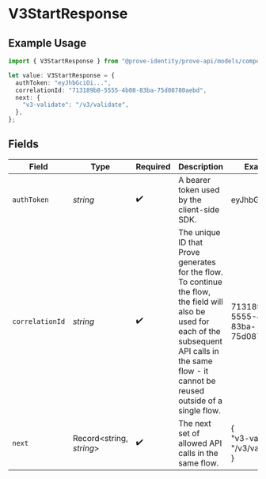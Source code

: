 # V3StartResponse

## Example Usage

```typescript
import { V3StartResponse } from "@prove-identity/prove-api/models/components";

let value: V3StartResponse = {
  authToken: "eyJhbGciOi...",
  correlationId: "713189b8-5555-4b08-83ba-75d08780aebd",
  next: {
    "v3-validate": "/v3/validate",
  },
};
```

## Fields

| Field                                                                                                                                                                                                    | Type                                                                                                                                                                                                     | Required                                                                                                                                                                                                 | Description                                                                                                                                                                                              | Example                                                                                                                                                                                                  |
| -------------------------------------------------------------------------------------------------------------------------------------------------------------------------------------------------------- | -------------------------------------------------------------------------------------------------------------------------------------------------------------------------------------------------------- | -------------------------------------------------------------------------------------------------------------------------------------------------------------------------------------------------------- | -------------------------------------------------------------------------------------------------------------------------------------------------------------------------------------------------------- | -------------------------------------------------------------------------------------------------------------------------------------------------------------------------------------------------------- |
| `authToken`                                                                                                                                                                                              | *string*                                                                                                                                                                                                 | :heavy_check_mark:                                                                                                                                                                                       | A bearer token used by the client-side SDK.                                                                                                                                                              | eyJhbGciOi...                                                                                                                                                                                            |
| `correlationId`                                                                                                                                                                                          | *string*                                                                                                                                                                                                 | :heavy_check_mark:                                                                                                                                                                                       | The unique ID that Prove generates for the flow. To continue the flow, the field will also be used for each of the subsequent API calls in the same flow - it cannot be reused outside of a single flow. | 713189b8-5555-4b08-83ba-75d08780aebd                                                                                                                                                                     |
| `next`                                                                                                                                                                                                   | Record<string, *string*>                                                                                                                                                                                 | :heavy_check_mark:                                                                                                                                                                                       | The next set of allowed API calls in the same flow.                                                                                                                                                      | {<br/>"v3-validate": "/v3/validate"<br/>}                                                                                                                                                                |
